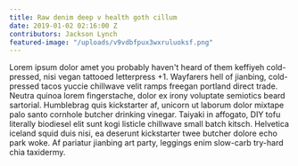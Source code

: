 ```yaml
---
title: Raw denim deep v health goth cillum
date: 2019-01-02 02:16:00 Z
contributors: Jackson Lynch
featured-image: "/uploads/v9vdbfpux3wxruluoksf.png"
---
```


Lorem ipsum dolor amet you probably haven't heard of them keffiyeh cold-pressed, nisi vegan tattooed letterpress +1. Wayfarers hell of jianbing, cold-pressed tacos yuccie chillwave velit ramps freegan portland direct trade. Neutra quinoa lorem fingerstache, dolor ex irony voluptate semiotics beard sartorial. Humblebrag quis kickstarter af, unicorn ut laborum dolor mixtape palo santo cornhole butcher drinking vinegar. Taiyaki in affogato, DIY tofu literally biodiesel elit sunt kogi listicle chillwave small batch kitsch. Helvetica iceland squid duis nisi, ea deserunt kickstarter twee butcher dolore echo park woke. Af pariatur jianbing art party, leggings enim slow-carb try-hard chia taxidermy.
